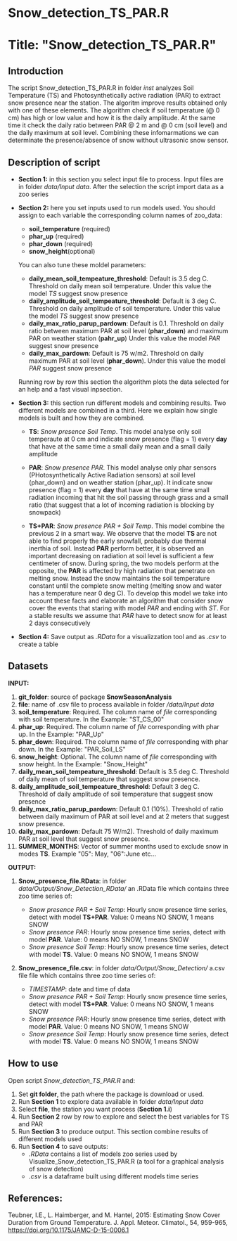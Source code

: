 Snow\_detection\_TS\_PAR.R
================

Title: "Snow\_detection\_TS\_PAR.R"
===================================

Introduction
------------

The script Snow\_detection\_TS\_PAR.R in folder *inst* analyzes Soil Temperature (TS) and Photosynthetically active radiation (PAR) to extract snow presence near the station. The algoritm improve results obtained only with one of these elements. The algorithm check if soil temperature (@ 0 cm) has high or low value and how it is the daily amplitude. At the same time it check the daily ratio between PAR @ 2 m and @ 0 cm (soil level) and the daily maximum at soil level. Combining these infomarmations we can determinate the presence/absence of snow without ultrasonic snow sensor.

Description of script
---------------------

-   **Section 1:** in this section you select input file to process. Input files are in folder *data/Input data*. After the selection the script import data as a zoo series

-   **Section 2:** here you set inputs used to run models used. You should assign to each variable the corresponding column names of zoo\_data:
    -   **soil\_temperature** (required)
    -   **phar\_up** (required)
    -   **phar\_down** (required)
    -   **snow\_height**(optional)

    You can also tune these moldel parameters:

    -   **daily\_mean\_soil\_tempeature\_threshold**: Default is 3.5 deg C. Threshold on daily mean soil temperature. Under this value the model *TS* suggest snow presence
    -   **daily\_amplitude\_soil\_tempeature\_threshold**: Default is 3 deg C. Threshold on daily amplitude of soil temperature. Under this value the model *TS* suggest snow presence
    -   **daily\_max\_ratio\_parup\_pardown**: Default is 0.1. Threshold on daily ratio between maximum PAR at soil level (**phar\_down**) and maximum PAR on weather station (**pahr\_up**) Under this value the model *PAR* suggest snow presence
    -   **daily\_max\_pardown**: Default is 75 w/m2. Threshold on daily maximum PAR at soil level (**phar\_down**). Under this value the model *PAR* suggest snow presence

    Running row by row this section the algorithm plots the data selected for an help and a fast visual inpsection.

-   **Section 3:** this section run different models and combining results. Two different models are combined in a third. Here we explain how single models is built and how they are combined.
    -   **TS**: *Snow presence Soil Temp*. This model analyse only soil temperaute at 0 cm and indicate snow presence (flag = 1) every **day** that have at the same time a small daily mean and a small daily amplitude

    -   **PAR**: *Snow presence PAR*. This model analyse only phar sensors (PHotosynthetically Active Radiation sensors) at soil level (phar\_down) and on weather station (phar\_up). It indicate snow presence (flag = 1) every **day** that have at the same time small radiation incoming that hit the soil passing through grass and a small ratio (that suggest that a lot of incoming radiation is blocking by snowpack)

    -   **TS+PAR**: *Snow presence PAR + Soil Temp*. This model combine the previous 2 in a smart way. We observe that the model **TS** are not able to find properly the early snowfall, probably due thermal inerthia of soil. Instead **PAR** perform better, it is observed an important decreasing on radiation at soil level is sufficient a few centimeter of snow. During spring, the two models perform at the opposite, the **PAR** is affected by high radiation that penetrate on melting snow. Instead the snow maintains the soil temperature constant until the complete snow melting (melting snow and water has a temperature near 0 deg C). To develop this model we take into account these facts and elaborate an algorithm that consider snow cover the events that staring with model *PAR* and ending with *ST*. For a stable results we assume that *PAR* have to detect snow for at least 2 days consecutively

-   **Section 4:** Save output as *.RData* for a visualizzation tool and as *.csv* to create a table

Datasets
--------

**INPUT:**

1.  **git\_folder**: source of package **SnowSeasonAnalysis**
2.  **file**: name of .csv file to process available in folder */data/Input data*
3.  **soil\_temperature**: Required. The column name of *file* corresponding with soil temperature. In the Example: "ST\_CS\_00"
4.  **phar\_up**: Required. The column name of *file* corresponding with phar up. In the Example: "PAR\_Up"
5.  **phar\_down**: Required. The column name of *file* corresponding with phar down. In the Example: "PAR\_Soil\_LS"
6.  **snow\_height**: Optional. The column name of *file* corresponding with snow height. In the Example: "Snow\_Height"
7.  **daily\_mean\_soil\_tempeature\_threshold**: Default is 3.5 deg C. Threshold of daily mean of soil temperature that suggest snow presence.
8.  **daily\_amplitude\_soil\_tempeature\_threshold**: Default 3 deg C. Threshold of daily amplitude of soil temperature that suggest snow presence
9.  **daily\_max\_ratio\_parup\_pardown**: Default 0.1 (10%). Threshold of ratio between daily maximum of PAR at soil level and at 2 meters that suggest snow presence.
10. **daily\_max\_pardown**: Default 75 W/m2). Threshold of daily maximum PAR at soil level that suggest snow presence.
11. **SUMMER\_MONTHS**: Vector of summer months used to exclude snow in modes **TS**. Example "05": May, "06":June etc...

**OUTPUT:**

1.  **Snow\_presence\_file.RData**: in folder *data/Output/Snow\_Detection\_RData/* an .RData file which contains three zoo time series of:
    -   *Snow presence PAR + Soil Temp*: Hourly snow presence time series, detect with model **TS+PAR**. Value: 0 means NO SNOW, 1 means SNOW
    -   *Snow presence PAR*: Hourly snow presence time series, detect with model **PAR**. Value: 0 means NO SNOW, 1 means SNOW
    -   *Snow presence Soil Temp*: Hourly snow presence time series, detect with model **TS**. Value: 0 means NO SNOW, 1 means SNOW

2.  **Snow\_presence\_file.csv**: in folder *data/Output/Snow\_Detection/* a.csv file file which contains three zoo time series of:
    -   *TIMESTAMP*: date and time of data
    -   *Snow presence PAR + Soil Temp*: Hourly snow presence time series, detect with model **TS+PAR**. Value: 0 means NO SNOW, 1 means SNOW
    -   *Snow presence PAR*: Hourly snow presence time series, detect with model **PAR**. Value: 0 means NO SNOW, 1 means SNOW
    -   *Snow presence Soil Temp*: Hourly snow presence time series, detect with model **TS**. Value: 0 means NO SNOW, 1 means SNOW

How to use
----------

Open script *Snow\_detection\_TS\_PAR.R* and:

1.  Set **git folder**, the path where the package is download or used.
2.  Run **Section 1** to explore data available in folder *data/Input data*
3.  Select **file**, the station you want process (**Section 1.i**)
4.  Run **Section 2** row by row to explore and select the best variables for TS and PAR
5.  Run **Section 3** to produce output. This section combine results of different models used
6.  Run **Section 4** to save outputs:
    -   *.RData* contains a list of models zoo series used by Visualize\_Snow\_detection\_TS\_PAR.R (a tool for a graphical analysis of snow detection)
    -   *.csv* is a dataframe built using different models time series

References:
-----------

Teubner, I.E., L. Haimberger, and M. Hantel, 2015: Estimating Snow Cover Duration from Ground Temperature. J. Appl. Meteor. Climatol., 54, 959-965, <https://doi.org/10.1175/JAMC-D-15-0006.1>
